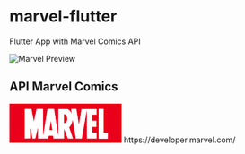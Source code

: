# marvel-flutter
Flutter App with Marvel Comics API 

![Marvel Preview](https://i.imgflip.com/53gthi.gif)

## API Marvel Comics 
<img src="assets/images/marvel-logo.png" alt="Marvel" width="200"/>
https://developer.marvel.com/
